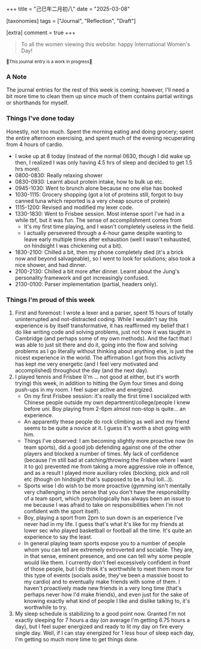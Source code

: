 +++
title = "己巳年二月初八"
date = "2025-03-08"

[taxonomies]
tags = ["Journal", "Reflection", "Draft"]

[extra]
comment = true
+++

> To all the women viewing this website: happy International Women's Day!

<small>🚧This journal entry is a work in progress🚧</small>

### A Note
The journal entries for the rest of this week is coming; however, I'll need
a bit more time to clean them up since much of them contains partial writings
or shorthands for myself.

### Things I've done today
Honestly, not too much. Spent the morning eating and doing grocery; spent the
entire afternoon exercising, and spent much of the evening recuperating from
4 hours of cardio.

- I woke up at 8 today (instead of the normal 0630, though I did wake up then, I
realized I was only having 4.5 hrs of sleep and decided to get 1.5 hrs more).
- 0800-0830: Really relaxing shower
- 0830-0930: Learnt about protein intake, how to bulk up etc.
- 0945-1030: Went to brunch alone because no one else has booked
- 1030-1115: Grocery shopping (got a lot of proteins still, forgot to buy canned
    tuna which reported is a very cheap source of protein)
- 1115-1200: Revised and modified my lexer code.
- 1330-1830: Went to Frisbee session. Most intense sport I've had in a while tbf,
    but it was fun. The sense of accomplishment comes from
    - It's my first time playing, and I wasn't completely useless in the field.
    - I actually persevered through a 4-hour game despite wanting to leave early
        multiple times after exhaustion (well I wasn't exhausted, on hindsight
        I was chickening out a bit).
- 1830-2100: Chilled a bit, then my phone completely died (it's a brick now and
    beyond salvageable), so I went to look for solutions; also took a nice shower,
    and had dinner.
- 2100-2130: Chilled a bit more after dinner. Learnt about the Jung's personality framework
    and got increasingly confused.
- 2130-0100: Parser implementation (partial, headers only).

### Things I'm proud of this week
1. First and foremost: I wrote a lexer and a parser, spent 15 hours of totally uninterrupted
    and not-distracted coding. While I wouldn't say this experience is by itself transformative,
    it has reaffirmed my belief that I do like writing code and solving problems, just not
    how it was taught in Cambridge (and perhaps some of my own methods). And the fact that
    I was able to just sit there and do it, going into the flow and solving problems as I go
    literally without thinking about anything else, is just the nicest experience in the world. The
    affirmation I got from this activity has kept me very energetic (and I feel very motivated
    and accomplished) throughout the day (and the next day).
2. I played tennis and Frisbee (I'm ... not good at either, but it's worth
   trying) this week, in addition to hitting the Gym four times and doing
    push-ups in my room. I feel super active and energized.
   - On my first Frisbee session: it's really the first time I socialized with
       Chinese people outside my own department/college/people I knew before uni.
       Boy playing from 2-6pm almost non-stop is quite... an experience.
   - An apparently these people do rock climbing as well and my friend seems to be quite a
        novice at it. I guess it's worth a shot going with him.
   - Things I've observed: I am becoming slightly more proactive now (in team sports),
        did a good job defending against one of the other players and blocked a
        number of times. My lack of confidence (because I'm still bad at catching/throwing
        the Frisbee where I want it to go) prevented me from taking a more aggressive
        role in offence, and as a result I played more auxiliary roles (blocking, pick and roll
        etc (though on hindsight that's supposed to be a foul loll...)).
   - Sports wise I do wish to be more proactive (gymming isn't mentally very
       challenging in the sense that you don't have the responsibility of a team
       sport, which psychologically has always been an issue to me because I was
       afraid to take on responsibilities when I'm not confident with the sport
       itself).
   - Boy, playing a sport from 2pm to sun down is an experience I've never had in my life.
        I guess that's what It's like for my friends at lower sec who played basketball
        or football all the time. It's quite an experience to say the least.
   - In general playing team sports expose you to a number of people whom you can tell
        are extremely extroverted and sociable. They are, in that sense, eminent presence,
        and one can tell why some people would like them. I currently don't feel excessively
        confident in front of those people, but I do think it's worthwhile to meet them more
        for this type of events (socials aside, they've been a massive boost to my cardio)
        and to eventually make friends with some of them. I haven't proactively made new
        friends in a very long time (that's perhaps never how I'd make friends), and
        even just for the sake of knowing exactly what kind of people I like and dislike
        talking to, it's worthwhile to try.
3. My sleep schedule is stabilizing to a good point now. Granted I'm not exactly sleeping for 7 hours
    a day (on average I'm getting 6.75 hours a day), but I feel super energized and ready to lit my
    day on fire every single day. Well, if I can stay energized for 1 less hour of sleep each day,
    I'm getting so much more time to get things done.
